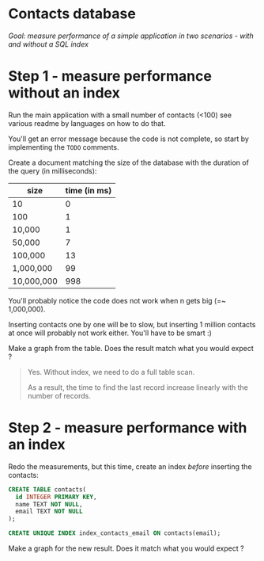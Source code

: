 # Contacts database

*Goal: measure performance of a simple application in two scenarios -
with and without a SQL index*

# Step 1 - measure performance without an index

Run the main application with a small number of contacts (<100)
see various readme by languages on how to do that.

You'll get an error message because the code is not complete, so start by implementing the `TODO` comments.

Create a document matching the size of the database with the duration of
the query (in milliseconds):

| size       | time (in ms) |
|------------|--------------|
| 10         | 0            |
| 100        | 1            |
| 10,000     | 1            |
| 50,000     | 7            |
| 100,000    | 13           |
| 1,000,000  | 99           |
| 10,000,000 | 998          |

You'll probably notice the code does not work when n gets big (=~ 1,000,000).

Inserting contacts one by one will be to slow, but inserting 1 million
contacts at once will probably not work either. You'll have to be
smart :)


Make a graph from the table. Does the result match what you would expect ?

> Yes.
> Without index, we need to do a full table scan.
> 
> As a result, the time to find the last record increase linearly with the
> number of records.

# Step 2 - measure performance with an index

Redo the measurements, but this time, create an index *before* inserting the contacts:

```sql
CREATE TABLE contacts(
  id INTEGER PRIMARY KEY,
  name TEXT NOT NULL,
  email TEXT NOT NULL
);

CREATE UNIQUE INDEX index_contacts_email ON contacts(email);
```

Make a graph for the new result. Does it match what you would expect ?
